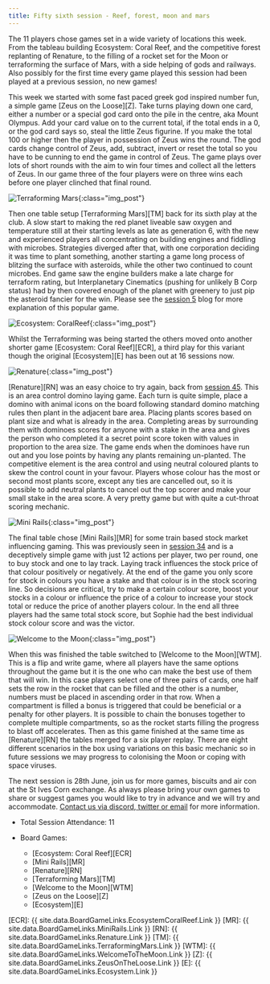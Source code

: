 ```yaml
---
title: Fifty sixth session - Reef, forest, moon and mars
---
```


The 11 players chose games set in a wide variety of locations this week. From the tableau building Ecosystem: Coral Reef, and the competitive forest replanting of Renature, to the filling of a rocket set for the Moon or terraforming the surface of Mars, with a side helping of gods and railways. Also possibly for the first time every game played this session had been played at a previous session, no new games!

This week we started with some fast paced greek god inspired number fun, a simple game [Zeus on the Loose][Z]. Take turns playing down one card, either a number or a special god card onto the pile in the centre, aka Mount Olympus. Add your card value on to the current total, if the total ends in a 0, or the god card says so, steal the little Zeus figurine. If you make the total 100 or higher then the player in possession of Zeus wins the round. The god cards change control of Zeus, add, subtract, invert or reset the total so you have to be cunning to end the game in control of Zeus. The game plays over lots of short rounds with the aim to win four times and collect all the letters of Zeus. In our game three of the four players were on three wins each before one player clinched that final round.

![Terraforming Mars](/images/posts/2023_06_14/TerraformingMars01.jpg "Terraforming Mars"){:class="img_post"}

Then one table setup [Terraforming Mars][TM] back for its sixth play at the club. A slow start to making the red planet liveable saw oxygen and temperature still at their starting levels as late as generation 6, with the new and experienced players all concentrating on building engines and fiddling with microbes. Strategies diverged after that, with one corporation deciding it was time to plant something, another starting a game long process of blitzing the surface with asteroids, while the other two continued to count microbes. End game saw the engine builders make a late charge for terraform rating, but Interplanetary Cinematics (pushing for unlikely B Corp status) had by then covered enough of the planet with greenery to just pip the asteroid fancier for the win. Please see the [session 5][5] blog for more explanation of this popular game.

![Ecosystem: CoralReef](/images/posts/2023_06_14/CoralReef01.jpg "Ecosystem: CoralReef"){:class="img_post"}

Whilst the Terraforming was being started the others moved onto another shorter game [Ecosystem: Coral Reef][ECR], a third play for this variant though the original [Ecosystem][E] has been out at 16 sessions now.

![Renature](/images/posts/2023_06_14/Renature01.jpg "Renature"){:class="img_post"}

[Renature][RN] was an easy choice to try again, back from [session 45][45]. This is an area control domino laying game. Each turn is quite simple, place a domino with animal icons on the board following standard domino matching rules then plant in the adjacent bare area. Placing plants scores based on plant size and what is already in the area. Completing areas by surrounding them with dominoes scores for anyone with a stake in the area and gives the person who completed it a secret point score token with values in proportion to the area size. The game ends when the dominoes have run out and you lose points by having any plants remaining un-planted. The competitive element is the area control and using neutral coloured plants to skew the control count in your favour. Players whose colour has the most or second most plants score, except any ties are cancelled out, so it is possible to add neutral plants to cancel out the top scorer and make your small stake in the area score. A very pretty game but with quite a cut-throat scoring mechanic.

![Mini Rails](/images/posts/2023_06_14/MiniRails01.jpg "Mini Rails"){:class="img_post"}

The final table chose [Mini Rails][MR] for some train based stock market influencing gaming. This was previously seen in [session 34][34] and is a deceptively simple game with just 12 actions per player, two per round, one to buy stock and one to lay track. Laying track influences the stock price of that colour positively or negatively. At the end of the game you only score for stock in colours you have a stake and that colour is in the stock scoring line. So decisions are critical, try to make a certain colour score, boost your stocks in a colour or influence the price of a colour to increase your stock total or reduce the price of another players colour. In the end all three players had the same total stock score, but Sophie had the best individual stock colour score and was the victor.

![Welcome to the Moon](/images/posts/2023_06_14/WelcomeMoon01.jpg "Welcome to the Moon"){:class="img_post"}

When this was finished the table switched to [Welcome to the Moon][WTM]. This is a flip and write game, where all players have the same options throughout the game but it is the one who can make the best use of them that will win. In this case players select one of three pairs of cards, one half sets the row in the rocket that can be filled and the other is a number, numbers must be placed in ascending order in that row. When a compartment is filled a bonus is triggered that could be beneficial or a penalty for other players. It is possible to chain the bonuses together to complete multiple compartments, so as the rocket starts filling the progress to blast off accelerates. Then as this game finished at the same time as [Renature][RN] the tables merged for a six player replay. There are eight different scenarios in the box using variations on this basic mechanic so in future sessions we may progress to colonising the Moon or coping with space viruses.

The next session is 28th June, join us for more games, biscuits and air con at the St Ives Corn exchange. As always please bring your own games to share or suggest games you would like to try in advance and we will try and accommodate. [Contact us via discord, twitter or email][Contact] for more information.

* Total Session Attendance: 11
* Board Games:

	 * [Ecosystem: Coral Reef][ECR]
	 * [Mini Rails][MR]
	 * [Renature][RN]
	 * [Terraforming Mars][TM]
	 * [Welcome to the Moon][WTM]
	 * [Zeus on the Loose][Z]
	 * [Ecosystem][E]

 
[ECR]: {{ site.data.BoardGameLinks.EcosystemCoralReef.Link }}
[MR]: {{ site.data.BoardGameLinks.MiniRails.Link }}
[RN]: {{ site.data.BoardGameLinks.Renature.Link }}
[TM]: {{ site.data.BoardGameLinks.TerraformingMars.Link }}
[WTM]: {{ site.data.BoardGameLinks.WelcomeToTheMoon.Link }}
[Z]: {{ site.data.BoardGameLinks.ZeusOnTheLoose.Link }}
[E]: {{ site.data.BoardGameLinks.Ecosystem.Link }}

[5]: /2019/11/06/fifth-session.html
[34]: /2022/07/13/thirtyfourth-session.html
[45]: /2023/01/11/fortyfifth-session.html

[Contact]: /Contact.html
